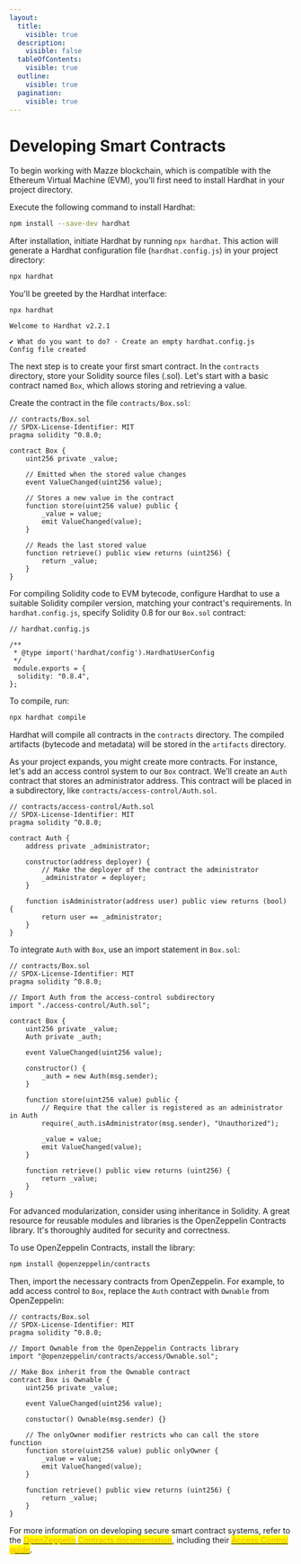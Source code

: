```yaml
---
layout:
  title:
    visible: true
  description:
    visible: false
  tableOfContents:
    visible: true
  outline:
    visible: true
  pagination:
    visible: true
---
```


# Developing Smart Contracts

To begin working with Mazze blockchain, which is compatible with the Ethereum Virtual Machine (EVM), you'll first need to install Hardhat in your project directory.

Execute the following command to install Hardhat:

```bash
npm install --save-dev hardhat
```

After installation, initiate Hardhat by running `npx hardhat`. This action will generate a Hardhat configuration file (`hardhat.config.js`) in your project directory:

```bash
npx hardhat
```

You'll be greeted by the Hardhat interface:

```
npx hardhat

Welcome to Hardhat v2.2.1

✔ What do you want to do? · Create an empty hardhat.config.js
Config file created
```

The next step is to create your first smart contract. In the `contracts` directory, store your Solidity source files (.sol). Let's start with a basic contract named `Box`, which allows storing and retrieving a value.

Create the contract in the file `contracts/Box.sol`:

```solidity
// contracts/Box.sol
// SPDX-License-Identifier: MIT
pragma solidity ^0.8.0;

contract Box {
    uint256 private _value;

    // Emitted when the stored value changes
    event ValueChanged(uint256 value);

    // Stores a new value in the contract
    function store(uint256 value) public {
        _value = value;
        emit ValueChanged(value);
    }

    // Reads the last stored value
    function retrieve() public view returns (uint256) {
        return _value;
    }
}
```

For compiling Solidity code to EVM bytecode, configure Hardhat to use a suitable Solidity compiler version, matching your contract's requirements. In `hardhat.config.js`, specify Solidity 0.8 for our `Box.sol` contract:

```solidity
// hardhat.config.js

/**
 * @type import('hardhat/config').HardhatUserConfig
 */
 module.exports = {
  solidity: "0.8.4",
};
```

To compile, run:

```bash
npx hardhat compile
```

Hardhat will compile all contracts in the `contracts` directory. The compiled artifacts (bytecode and metadata) will be stored in the `artifacts` directory.

As your project expands, you might create more contracts. For instance, let's add an access control system to our `Box` contract. We'll create an `Auth` contract that stores an administrator address. This contract will be placed in a subdirectory, like `contracts/access-control/Auth.sol`.

```solidity
// contracts/access-control/Auth.sol
// SPDX-License-Identifier: MIT
pragma solidity ^0.8.0;

contract Auth {
    address private _administrator;

    constructor(address deployer) {
        // Make the deployer of the contract the administrator
        _administrator = deployer;
    }

    function isAdministrator(address user) public view returns (bool) {
        return user == _administrator;
    }
}
```

To integrate `Auth` with `Box`, use an import statement in `Box.sol`:

```solidity
// contracts/Box.sol
// SPDX-License-Identifier: MIT
pragma solidity ^0.8.0;

// Import Auth from the access-control subdirectory
import "./access-control/Auth.sol";

contract Box {
    uint256 private _value;
    Auth private _auth;

    event ValueChanged(uint256 value);

    constructor() {
        _auth = new Auth(msg.sender);
    }

    function store(uint256 value) public {
        // Require that the caller is registered as an administrator in Auth
        require(_auth.isAdministrator(msg.sender), "Unauthorized");

        _value = value;
        emit ValueChanged(value);
    }

    function retrieve() public view returns (uint256) {
        return _value;
    }
}
```

For advanced modularization, consider using inheritance in Solidity. A great resource for reusable modules and libraries is the OpenZeppelin Contracts library. It's thoroughly audited for security and correctness.

To use OpenZeppelin Contracts, install the library:

```bash
npm install @openzeppelin/contracts
```

Then, import the necessary contracts from OpenZeppelin. For example, to add access control to `Box`, replace the `Auth` contract with `Ownable` from OpenZeppelin:

```solidity
// contracts/Box.sol
// SPDX-License-Identifier: MIT
pragma solidity ^0.8.0;

// Import Ownable from the OpenZeppelin Contracts library
import "@openzeppelin/contracts/access/Ownable.sol";

// Make Box inherit from the Ownable contract
contract Box is Ownable {
    uint256 private _value;

    event ValueChanged(uint256 value);

    constuctor() Ownable(msg.sender) {}

    // The onlyOwner modifier restricts who can call the store function
    function store(uint256 value) public onlyOwner {
        _value = value;
        emit ValueChanged(value);
    }

    function retrieve() public view returns (uint256) {
        return _value;
    }
}
```

For more information on developing secure smart contract systems, refer to the [<mark style="color:orange;">OpenZeppelin</mark> <mark style="color:orange;">Contracts documentation</mark>](https://docs.openzeppelin.com/contracts/5.x/), including their [<mark style="color:orange;">Access Control guide</mark>](https://docs.openzeppelin.com/contracts/5.x/access-control).
